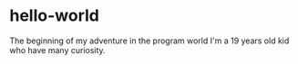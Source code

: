 # hello-world
The beginning of my adventure in the program world
I'm a 19 years old kid who have many curiosity.
